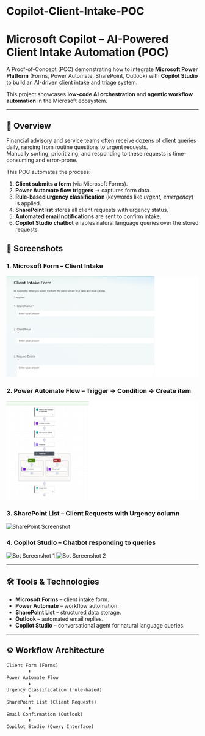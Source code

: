 # Copilot-Client-Intake-POC
# Microsoft Copilot – AI-Powered Client Intake Automation (POC)

A Proof-of-Concept (POC) demonstrating how to integrate **Microsoft Power Platform** (Forms, Power Automate, SharePoint, Outlook) with **Copilot Studio** to build an AI-driven client intake and triage system.  

This project showcases **low-code AI orchestration** and **agentic workflow automation** in the Microsoft ecosystem.

---

## 🚀 Overview
Financial advisory and service teams often receive dozens of client queries daily, ranging from routine questions to urgent requests.  
Manually sorting, prioritizing, and responding to these requests is time-consuming and error-prone.  

This POC automates the process:
1. **Client submits a form** (via Microsoft Forms).  
2. **Power Automate flow triggers** → captures form data.  
3. **Rule-based urgency classification** (keywords like *urgent*, *emergency*) is applied.  
4. **SharePoint list** stores all client requests with urgency status.  
5. **Automated email notifications** are sent to confirm intake.  
6. **Copilot Studio chatbot** enables natural language queries over the stored requests.
## 📸 Screenshots

### 1. Microsoft Form – Client Intake
![Form Screenshot](assets/form.png)

### 2. Power Automate Flow – Trigger → Condition → Create item
![Flow Screenshot](assets/flow.png)

### 3. SharePoint List – Client Requests with Urgency column
![SharePoint Screenshot](assets/ClientRequestsSite.png)

### 4. Copilot Studio – Chatbot responding to queries
![Bot Screenshot 1](assets/bot_response1.png)
![Bot Screenshot 2](assets/bot_response2.png)


---

## 🛠️ Tools & Technologies
- **Microsoft Forms** – client intake form.  
- **Power Automate** – workflow automation.  
- **SharePoint List** – structured data storage.  
- **Outlook** – automated email replies.  
- **Copilot Studio** – conversational agent for natural language queries.  
 

---

## ⚙️ Workflow Architecture
```text
Client Form (Forms)
        ⬇
Power Automate Flow
        ⬇
Urgency Classification (rule-based)
        ⬇
SharePoint List (Client Requests)
        ⬇
Email Confirmation (Outlook)
        ⬇
Copilot Studio (Query Interface)
